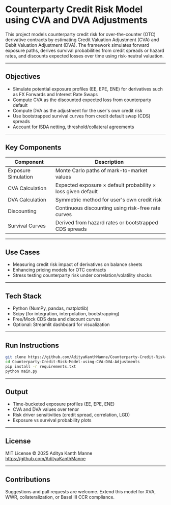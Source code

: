 # Counterparty Credit Risk Model using CVA and DVA Adjustments

This project models counterparty credit risk for over-the-counter (OTC) derivative contracts by estimating Credit Valuation Adjustment (CVA) and Debit Valuation Adjustment (DVA). The framework simulates forward exposure paths, derives survival probabilities from credit spreads or hazard rates, and discounts expected losses over time using risk-neutral valuation.

---

## Objectives

- Simulate potential exposure profiles (EE, EPE, ENE) for derivatives such as FX Forwards and Interest Rate Swaps
- Compute CVA as the discounted expected loss from counterparty default
- Compute DVA as the adjustment for the user's own credit risk
- Use bootstrapped survival curves from credit default swap (CDS) spreads
- Account for ISDA netting, threshold/collateral agreements

---

## Key Components

| Component           | Description                                                      |
|--------------------|------------------------------------------------------------------|
| Exposure Simulation | Monte Carlo paths of mark-to-market values                      |
| CVA Calculation     | Expected exposure × default probability × loss given default     |
| DVA Calculation     | Symmetric method for user's own credit risk                     |
| Discounting         | Continuous discounting using risk-free rate curves              |
| Survival Curves     | Derived from hazard rates or bootstrapped CDS spreads           |

---

## Use Cases

- Measuring credit risk impact of derivatives on balance sheets
- Enhancing pricing models for OTC contracts
- Stress testing counterparty risk under correlation/volatility shocks

---

## Tech Stack

- Python (NumPy, pandas, matplotlib)
- Scipy (for integration, interpolation, bootstrapping)
- Free/Mock CDS data and discount curves
- Optional: Streamlit dashboard for visualization

---

## Run Instructions

```bash
git clone https://github.com/AdityaKanthManne/Counterparty-Credit-Risk-Model-using-CVA-DVA-Adjustments.git
cd Counterparty-Credit-Risk-Model-using-CVA-DVA-Adjustments
pip install -r requirements.txt
python main.py
```

---

## Output

- Time-bucketed exposure profiles (EE, EPE, ENE)
- CVA and DVA values over tenor
- Risk driver sensitivities (credit spread, correlation, LGD)
- Exposure vs survival probability plots

---

## License

MIT License © 2025 Aditya Kanth Manne  
https://github.com/AdityaKanthManne

---

## Contributions

Suggestions and pull requests are welcome. Extend this model for XVA, WWR, collateralization, or Basel III CCR compliance.
